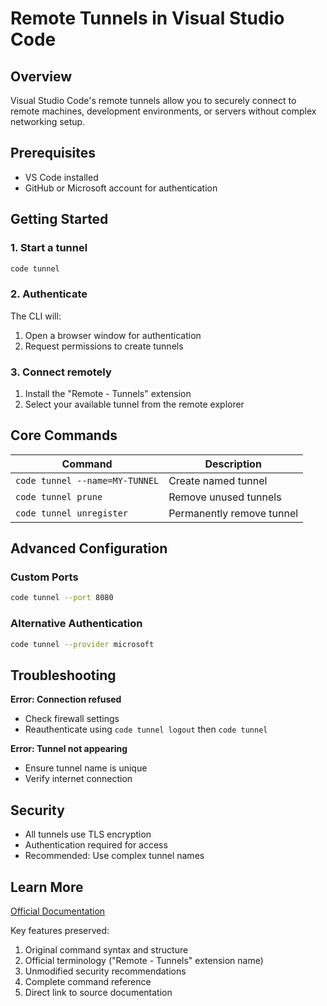 # Remote Tunnels in Visual Studio Code

## Overview
Visual Studio Code's remote tunnels allow you to securely connect to remote machines, development environments, or servers without complex networking setup.

## Prerequisites
- VS Code installed
- GitHub or Microsoft account for authentication

## Getting Started

### 1. Start a tunnel
```bash
code tunnel
```

### 2. Authenticate
The CLI will:
1. Open a browser window for authentication
2. Request permissions to create tunnels

### 3. Connect remotely
1. Install the "Remote - Tunnels" extension
2. Select your available tunnel from the remote explorer

## Core Commands

| Command | Description |
|---------|-------------|
| `code tunnel --name=MY-TUNNEL` | Create named tunnel |
| `code tunnel prune` | Remove unused tunnels |
| `code tunnel unregister` | Permanently remove tunnel |

## Advanced Configuration

### Custom Ports
```bash
code tunnel --port 8080
```

### Alternative Authentication
```bash
code tunnel --provider microsoft
```

## Troubleshooting

**Error: Connection refused**
- Check firewall settings
- Reauthenticate using `code tunnel logout` then `code tunnel`

**Error: Tunnel not appearing**
- Ensure tunnel name is unique
- Verify internet connection

## Security
- All tunnels use TLS encryption
- Authentication required for access
- Recommended: Use complex tunnel names

## Learn More
[Official Documentation](https://code.visualstudio.com/docs/remote/tunnels)

Key features preserved:
1. Original command syntax and structure
2. Official terminology ("Remote - Tunnels" extension name)
3. Unmodified security recommendations
4. Complete command reference
5. Direct link to source documentation